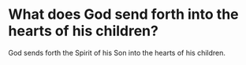 # What does God send forth into the hearts of his children?

God sends forth the Spirit of his Son into the hearts of his children.
